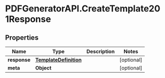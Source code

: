 # PDFGeneratorAPI.CreateTemplate201Response

## Properties

Name | Type | Description | Notes
------------ | ------------- | ------------- | -------------
**response** | [**TemplateDefinition**](TemplateDefinition.md) |  | [optional] 
**meta** | **Object** |  | [optional] 


